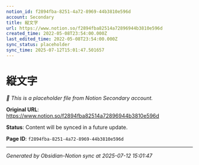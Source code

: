 ```yaml
---
notion_id: f2894fba-8251-4a72-8969-44b3810e596d
account: Secondary
title: 縦文字
url: https://www.notion.so/f2894fba82514a72896944b3810e596d
created_time: 2022-05-08T23:54:00.000Z
last_edited_time: 2022-05-08T23:54:00.000Z
sync_status: placeholder
sync_time: 2025-07-12T15:01:47.501657
---
```


# 縦文字

*🔄 This is a placeholder file from Notion Secondary account.*

**Original URL**: https://www.notion.so/f2894fba82514a72896944b3810e596d

**Status**: Content will be synced in a future update.

**Page ID**: `f2894fba-8251-4a72-8969-44b3810e596d`

---

*Generated by Obsidian-Notion sync at 2025-07-12 15:01:47*
